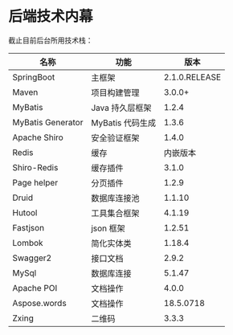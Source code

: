 # 后端技术内幕

截止目前后台所用技术栈：

名称 | 功能 | 版本
----|------|----
SpringBoot|主框架|2.1.0.RELEASE
Maven|项目构建管理|3.0.0+
MyBatis|Java 持久层框架|1.2.4
MyBatis Generator|MyBatis 代码生成|1.3.6
Apache Shiro|安全验证框架|1.4.0
Redis|缓存|内嵌版本
Shiro-Redis|缓存插件|3.1.0
Page helper|分页插件|1.2.9
Druid|数据库连接池|1.1.10
Hutool|工具集合框架|4.1.19
Fastjson|json 框架|1.2.51
Lombok|简化实体类|1.18.4
Swagger2 |接口文档|2.9.2
MySql|数据库连接|5.1.47
Apache POI|文档操作|4.0.0
Aspose.words|文档操作|18.5.0718
Zxing|二维码|3.3.3